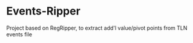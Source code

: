 # Events-Ripper
 Project based on RegRipper, to extract add'l value/pivot points from TLN events file

